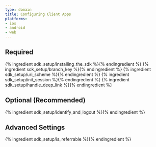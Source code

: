 ```yaml
---
type: domain
title: Configuring Client Apps
platforms:
- ios
- android
- web
---
```


## Required

{% ingredient sdk_setup/installing_the_sdk %}{% endingredient %}
{% ingredient sdk_setup/branch_key %}{% endingredient %}
{% ingredient sdk_setup/uri_scheme %}{% endingredient %}
{% ingredient sdk_setup/init_session %}{% endingredient %}
{% ingredient sdk_setup/handle_deep_link %}{% endingredient %}

## Optional (Recommended)

{% ingredient sdk_setup/identify_and_logout %}{% endingredient %}


## Advanced Settings

{% ingredient sdk_setup/is_referrable %}{% endingredient %}
